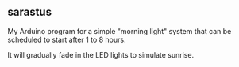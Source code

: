 ## sarastus

My Arduino program for a simple "morning light" system that can be scheduled to start after 1 to 8 hours.

It will gradually fade in the LED lights to simulate sunrise.
